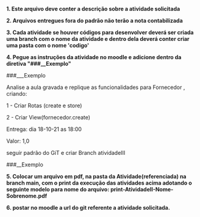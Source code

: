 **1. Este arquivo deve conter a descrição sobre a atividade solicitada**

**2. Arquivos entregues fora do padrão não terão a nota contabilizada**

**3. Cada atividade se houver códigos para desenvolver deverá ser criada uma branch com o nome da atividade e dentro dela deverá conter criar uma pasta com o nome 'codigo'**

**4. Pegue as instruções da atividade no moodle e adicione dentro da diretiva "###__Exemplo"**

###___Exemplo

Analise a aula gravada  e replique as funcionalidades para Fornecedor , criando:

1 - Criar Rotas (create e store) 

2 - Criar View(fornecedor.create)

Entrega: dia 18-10-21 as 18:00

Valor: 1,0 

 seguir padrão do GiT e criar  Branch atividadeIII

###__Exemplo

**5. Colocar um arquivo em pdf, na pasta da Atividade(referenciada) na branch main, com o print da execução das atividades acima adotando o seguinte modelo para nome do arquivo: print-AtividadeII-Nome-Sobrenome.pdf**

**6. postar no moodle a url do git referente a atividade solicitada.**
